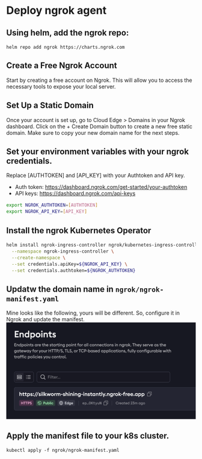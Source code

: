# Deploy ngrok agent

## Using helm, add the ngrok repo:
```
helm repo add ngrok https://charts.ngrok.com
```

## Create a Free Ngrok Account
Start by creating a free account on Ngrok. This will allow you to access the necessary tools to expose your local server.

## Set Up a Static Domain
Once your account is set up, go to Cloud Edge > Domains in your Ngrok dashboard. Click on the + Create Domain button to create a new free static domain. Make sure to copy your new domain name for the next steps.

## Set your environment variables with your ngrok credentials. 
Replace [AUTHTOKEN] and [API_KEY] with your Authtoken and API key.
* Auth token: https://dashboard.ngrok.com/get-started/your-authtoken
* API keys: https://dashboard.ngrok.com/api-keys
```bash
export NGROK_AUTHTOKEN=[AUTHTOKEN]
export NGROK_API_KEY=[API_KEY]
```

## Install the ngrok Kubernetes Operator
```bash
helm install ngrok-ingress-controller ngrok/kubernetes-ingress-controller \
  --namespace ngrok-ingress-controller \
  --create-namespace \
  --set credentials.apiKey=${NGROK_API_KEY} \
  --set credentials.authtoken=${NGROK_AUTHTOKEN}
```

## Updatw the domain name in `ngrok/ngrok-manifest.yaml`
Mine looks like the following, yours will be different. So, configure it in Ngrok and update the manifest.
![image](../images/ngrok-endpoint.png)

## Apply the manifest file to your k8s cluster.
```
kubectl apply -f ngrok/ngrok-manifest.yaml
```